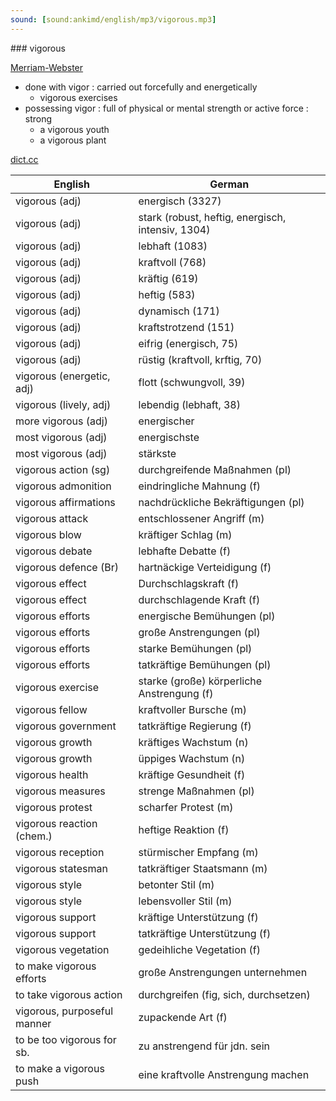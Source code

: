 ```yaml
---
sound: [sound:ankimd/english/mp3/vigorous.mp3]
---
```


\### vigorous

[Merriam-Webster](https://www.merriam-webster.com/dictionary/vigorous)

- done with vigor : carried out forcefully and energetically
    - vigorous exercises
- possessing vigor : full of physical or mental strength or active force : strong
    - a vigorous youth
    - a vigorous plant

[dict.cc](https://www.dict.cc/vigorous)

| English        | German       |
| -------------- | ------------ |
| vigorous (adj) | energisch (3327) |
| vigorous (adj) | stark (robust, heftig, energisch, intensiv, 1304) |
| vigorous (adj) | lebhaft (1083) |
| vigorous (adj) | kraftvoll (768) |
| vigorous (adj) | kräftig (619) |
| vigorous (adj) | heftig (583) |
| vigorous (adj) | dynamisch (171) |
| vigorous (adj) | kraftstrotzend (151) |
| vigorous (adj) | eifrig (energisch, 75) |
| vigorous (adj) | rüstig (kraftvoll, krftig, 70) |
| vigorous (energetic, adj) | flott (schwungvoll, 39) |
| vigorous (lively, adj) | lebendig (lebhaft, 38) |
| more vigorous (adj) | energischer |
| most vigorous (adj) | energischste |
| most vigorous (adj) | stärkste |
| vigorous action (sg) | durchgreifende Maßnahmen (pl) |
| vigorous admonition | eindringliche Mahnung (f) |
| vigorous affirmations | nachdrückliche Bekräftigungen (pl) |
| vigorous attack | entschlossener Angriff (m) |
| vigorous blow | kräftiger Schlag (m) |
| vigorous debate | lebhafte Debatte (f) |
| vigorous defence (Br) | hartnäckige Verteidigung (f) |
| vigorous effect | Durchschlagskraft (f) |
| vigorous effect | durchschlagende Kraft (f) |
| vigorous efforts | energische Bemühungen (pl) |
| vigorous efforts | große Anstrengungen (pl) |
| vigorous efforts | starke Bemühungen (pl) |
| vigorous efforts | tatkräftige Bemühungen (pl) |
| vigorous exercise | starke (große) körperliche Anstrengung (f) |
| vigorous fellow | kraftvoller Bursche (m) |
| vigorous government | tatkräftige Regierung (f) |
| vigorous growth | kräftiges Wachstum (n) |
| vigorous growth | üppiges Wachstum (n) |
| vigorous health | kräftige Gesundheit (f) |
| vigorous measures | strenge Maßnahmen (pl) |
| vigorous protest | scharfer Protest (m) |
| vigorous reaction (chem.) | heftige Reaktion (f) |
| vigorous reception | stürmischer Empfang (m) |
| vigorous statesman | tatkräftiger Staatsmann (m) |
| vigorous style | betonter Stil (m) |
| vigorous style | lebensvoller Stil (m) |
| vigorous support | kräftige Unterstützung (f) |
| vigorous support | tatkräftige Unterstützung (f) |
| vigorous vegetation | gedeihliche Vegetation (f) |
| to make vigorous efforts | große Anstrengungen unternehmen |
| to take vigorous action | durchgreifen (fig, sich, durchsetzen) |
| vigorous, purposeful manner | zupackende Art (f) |
| to be too vigorous for sb. | zu anstrengend für jdn. sein |
| to make a vigorous push | eine kraftvolle Anstrengung machen |

